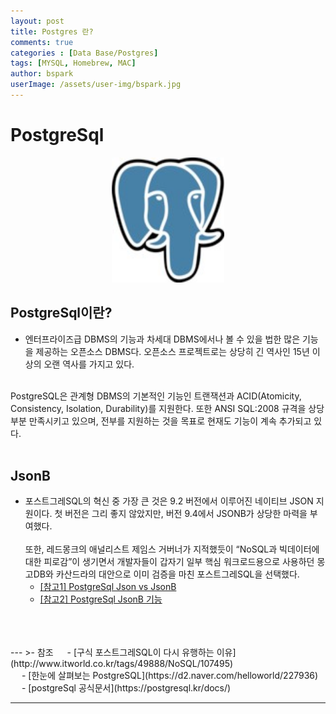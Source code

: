 ```yaml
---
layout: post
title: Postgres 란?
comments: true
categories : [Data Base/Postgres]
tags: [MYSQL, Homebrew, MAC]
author: bspark
userImage: /assets/user-img/bspark.jpg
---
```


# PostgreSql
 <p align="center"><img src="/assets/post-img/db/postgresql.jpg" height="200px" width="180px"></p>

## PostgreSql이란?
 - 엔터프라이즈급 DBMS의 기능과 차세대 DBMS에서나 볼 수 있을 법한 많은 기능을 제공하는 오픈소스 DBMS다. 오픈소스 프로젝트로는 상당히 긴 역사인 15년 이상의 오랜 역사를 가지고 있다. 
 <br>  
 PostgreSQL은 관계형 DBMS의 기본적인 기능인 트랜잭션과 ACID(Atomicity, Consistency, Isolation, Durability)를 지원한다. 또한 ANSI SQL:2008 규격을 상당 부분 만족시키고 있으며, 전부를 지원하는 것을 목표로 현재도 기능이 계속 추가되고 있다.
<br>  
<br>    

## JsonB
- 포스트그레SQL의 혁신 중 가장 큰 것은 9.2 버전에서 이루어진 네이티브 JSON 지원이다. 
첫 버전은 그리 좋지 않았지만, 버전 9.4에서 JSONB가 상당한 마력을 부여했다.
<br><br>
또한, 레드몽크의 애널리스트 제임스 거버너가 지적했듯이 “NoSQL과 빅데이터에 대한 피로감”이 생기면서 개발자들이 갑자기 일부 핵심 워크로드용으로 사용하던 몽고DB와 카산드라의 대안으로 이미 검증을 마친 포스트그레SQL을 선택했다.<br>
    - [[참고1] PostgreSql Json vs JsonB](https://americanopeople.tistory.com/300)
    - [[참고2] PostgreSql JsonB 기능](https://blog.outsider.ne.kr/1061)
<br>  
<br>  


 <br>
---
>- 참조  
 　 - [구식 포스트그레SQL이 다시 유행하는 이유](http://www.itworld.co.kr/tags/49888/NoSQL/107495)<br>
 　 - [한눈에 살펴보는 PostgreSQL](https://d2.naver.com/helloworld/227936)<br>
 　 - [postgreSql 공식문서](https://postgresql.kr/docs/)

 ---
